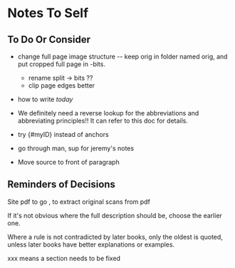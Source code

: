 # Notes To Self

## To Do Or Consider

- change full page image structure -- keep orig in folder named orig, and put cropped full page in -bits.
    - rename split -> bits ??
    - clip page edges better

- how to write *today*

- We definitely need a reverse lookup for the abbreviations and abbreviating principles!! It can refer to this doc for details.

- try {#myID} instead of anchors



- go through man, sup for jeremy's notes

- Move source to front of paragraph



## Reminders of Decisions

Site pdf to go , to extract original scans from pdf

If it's not obvious where the full description should be, choose the earlier one.

Where a rule is not contradicted by later books, only the oldest is quoted, unless later books have better explanations or examples.

xxx means a section needs to be fixed
